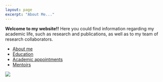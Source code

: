 ```yaml
---
layout: page
excerpt: "About Me..."
---
```



**Welcome to my website!!** Here you could find information regarding my academic life, such as research and publications, as well as to my team of research collaborators.


* [About me](./about.md)
* [Education](./educa.md)
* [Academic appointments](./appointments.md)
* [Mentoirs](./educa.md)

<!--- 
**Some of my older websites**
- [My old website](https://cseljatib.wixsite.com/biometria)
- [My old linux help](http://biometria.ufro.cl/myLinuxHelp/)
-->

![](images/chacai01.jpg)
